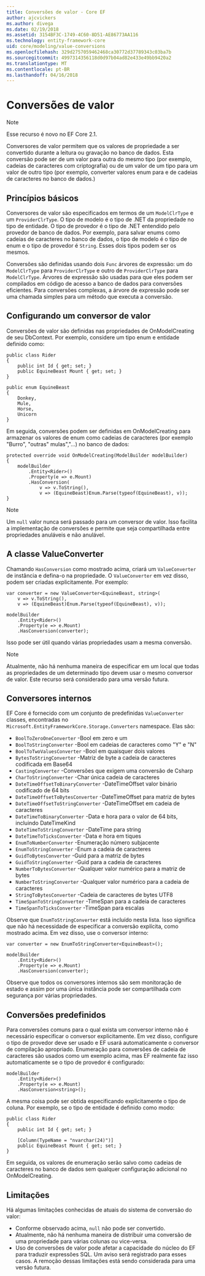```yaml
---
title: Conversões de valor - Core EF
author: ajcvickers
ms.author: divega
ms.date: 02/19/2018
ms.assetid: 3154BF3C-1749-4C60-8D51-AE86773AA116
ms.technology: entity-framework-core
uid: core/modeling/value-conversions
ms.openlocfilehash: 329d2757059462468ca30772d37789343c03ba7b
ms.sourcegitcommit: 4997314356118d0d97b04ad82e433e49bb9420a2
ms.translationtype: MT
ms.contentlocale: pt-BR
ms.lasthandoff: 04/16/2018
---
```

# <a name="value-conversions"></a>Conversões de valor

> [!NOTE]  
> Esse recurso é novo no EF Core 2.1.

Conversores de valor permitem que os valores de propriedade a ser convertido durante a leitura ou gravação no banco de dados. Esta conversão pode ser de um valor para outra do mesmo tipo (por exemplo, cadeias de caracteres com criptografia) ou de um valor de um tipo para um valor de outro tipo (por exemplo, converter valores enum para e de cadeias de caracteres no banco de dados.)

## <a name="fundamentals"></a>Princípios básicos

Conversores de valor são especificados em termos de um `ModelClrType` e um `ProviderClrType`. O tipo de modelo é o tipo de .NET da propriedade no tipo de entidade. O tipo de provedor é o tipo de .NET entendido pelo provedor de banco de dados. Por exemplo, para salvar enums como cadeias de caracteres no banco de dados, o tipo de modelo é o tipo de enum e o tipo de provedor é `String`. Esses dois tipos podem ser os mesmos.

Conversões são definidas usando dois `Func` árvores de expressão: um do `ModelClrType` para `ProviderClrType` e outro de `ProviderClrType` para `ModelClrType`. Árvores de expressão são usadas para que eles podem ser compilados em código de acesso a banco de dados para conversões eficientes. Para conversões complexas, a árvore de expressão pode ser uma chamada simples para um método que executa a conversão.

## <a name="configuring-a-value-converter"></a>Configurando um conversor de valor

Conversões de valor são definidas nas propriedades de OnModelCreating de seu DbContext. Por exemplo, considere um tipo enum e entidade definido como:
```Csharp
public class Rider
{
    public int Id { get; set; }
    public EquineBeast Mount { get; set; }
}

public enum EquineBeast
{
    Donkey,
    Mule,
    Horse,
    Unicorn
}
```
Em seguida, conversões podem ser definidas em OnModelCreating para armazenar os valores de enum como cadeias de caracteres (por exemplo "Burro", "outras" mulas","...) no banco de dados:
```Csharp
protected override void OnModelCreating(ModelBuilder modelBuilder)
{
    modelBuilder
        .Entity<Rider>()
        .Property(e => e.Mount)
        .HasConversion(
            v => v.ToString(),
            v => (EquineBeast)Enum.Parse(typeof(EquineBeast), v));
}
```
> [!NOTE]  
> Um `null` valor nunca será passado para um conversor de valor. Isso facilita a implementação de conversões e permite que seja compartilhada entre propriedades anuláveis e não anulável.

## <a name="the-valueconverter-class"></a>A classe ValueConverter

Chamando `HasConversion` como mostrado acima, criará um `ValueConverter` de instância e defina-o na propriedade. O `ValueConverter` em vez disso, podem ser criadas explicitamente. Por exemplo:
```Csharp
var converter = new ValueConverter<EquineBeast, string>(
    v => v.ToString(),
    v => (EquineBeast)Enum.Parse(typeof(EquineBeast), v));

modelBuilder
    .Entity<Rider>()
    .Property(e => e.Mount)
    .HasConversion(converter);
```
Isso pode ser útil quando várias propriedades usam a mesma conversão.

> [!NOTE]  
> Atualmente, não há nenhuma maneira de especificar em um local que todas as propriedades de um determinado tipo devem usar o mesmo conversor de valor. Este recurso será considerado para uma versão futura.

## <a name="built-in-converters"></a>Conversores internos

EF Core é fornecido com um conjunto de predefinidas `ValueConverter` classes, encontradas no `Microsoft.EntityFrameworkCore.Storage.Converters` namespace. Elas são:
* `BoolToZeroOneConverter` -Bool em zero e um
* `BoolToStringConverter` -Bool em cadeias de caracteres como "Y" e "N"
* `BoolToTwoValuesConverter` -Bool em quaisquer dois valores
* `BytesToStringConverter` -Matriz de byte a cadeia de caracteres codificada em Base64
* `CastingConverter` -Conversões que exigem uma conversão de Csharp
* `CharToStringConverter` -Char única cadeia de caracteres
* `DateTimeOffsetToBinaryConverter` -DateTimeOffset valor binário codificado de 64 bits
* `DateTimeOffsetToBytesConverter` -DateTimeOffset para matriz de bytes
* `DateTimeOffsetToStringConverter` -DateTimeOffset em cadeia de caracteres
* `DateTimeToBinaryConverter` -Data e hora para o valor de 64 bits, incluindo DateTimeKind
* `DateTimeToStringConverter` -DateTime para string
* `DateTimeToTicksConverter` -Data e hora em tiques
* `EnumToNumberConverter` -Enumeração número subjacente
* `EnumToStringConverter` -Enum a cadeia de caracteres
* `GuidToBytesConverter` -Guid para a matriz de bytes
* `GuidToStringConverter` -Guid para a cadeia de caracteres
* `NumberToBytesConverter` -Qualquer valor numérico para a matriz de bytes
* `NumberToStringConverter` -Qualquer valor numérico para a cadeia de caracteres
* `StringToBytesConverter` -Cadeia de caracteres de bytes UTF8
* `TimeSpanToStringConverter` -TimeSpan para a cadeia de caracteres
* `TimeSpanToTicksConverter` -TimeSpan para escalas

Observe que `EnumToStringConverter` está incluído nesta lista. Isso significa que não há necessidade de especificar a conversão explícita, como mostrado acima. Em vez disso, use o conversor interno:
```Csharp
var converter = new EnumToStringConverter<EquineBeast>();

modelBuilder
    .Entity<Rider>()
    .Property(e => e.Mount)
    .HasConversion(converter);
```
Observe que todos os conversores internos são sem monitoração de estado e assim por uma única instância pode ser compartilhada com segurança por várias propriedades.

## <a name="pre-defined-conversions"></a>Conversões predefinidos

Para conversões comuns para o qual exista um conversor interno não é necessário especificar o conversor explicitamente. Em vez disso, configure o tipo de provedor deve ser usado e EF usará automaticamente o conversor de compilação apropriado. Enumeração para conversões de cadeia de caracteres são usados como um exemplo acima, mas EF realmente faz isso automaticamente se o tipo de provedor é configurado:
```Csharp
modelBuilder
    .Entity<Rider>()
    .Property(e => e.Mount)
    .HasConversion<string>();
```
A mesma coisa pode ser obtida especificando explicitamente o tipo de coluna. Por exemplo, se o tipo de entidade é definido como modo:
```Csharp
public class Rider
{
    public int Id { get; set; }

    [Column(TypeName = "nvarchar(24)")]
    public EquineBeast Mount { get; set; }
}
```
Em seguida, os valores de enumeração serão salvo como cadeias de caracteres no banco de dados sem qualquer configuração adicional no OnModelCreating.

## <a name="limitations"></a>Limitações

Há algumas limitações conhecidas de atuais do sistema de conversão do valor:
* Conforme observado acima, `null` não pode ser convertido.
* Atualmente, não há nenhuma maneira de distribuir uma conversão de uma propriedade para várias colunas ou vice-versa.
* Uso de conversões de valor pode afetar a capacidade do núcleo do EF para traduzir expressões SQL. Um aviso será registrado para esses casos.
A remoção dessas limitações está sendo considerada para uma versão futura.
